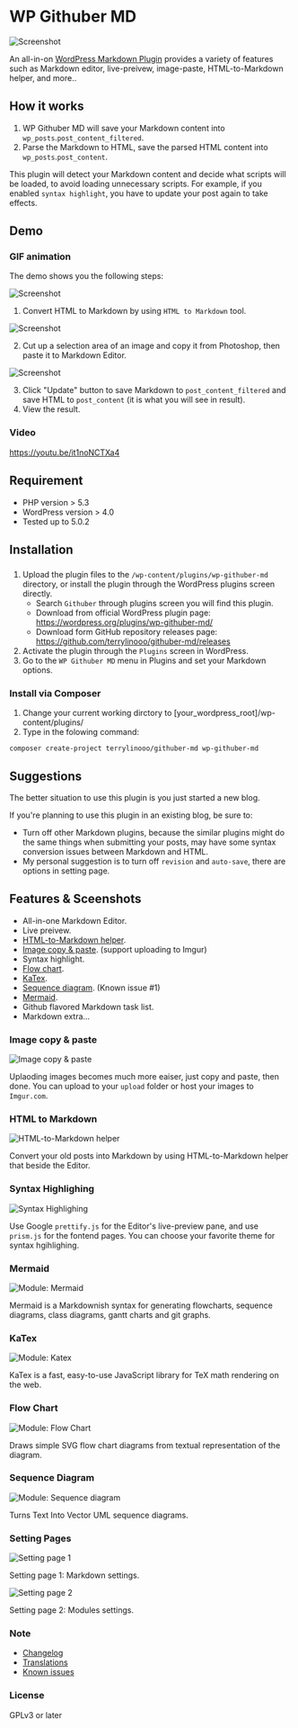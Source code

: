 # WP Githuber MD

![Screenshot](./assets/images/wp-githuber-md-cover.png)

An all-in-on [WordPress Markdown Plugin](https://terryl.in/en/repository/wordpress-markdown-plugin-githuber-md/) provides a variety of features such as Markdown editor, live-preivew, image-paste, HTML-to-Markdown helper, and more..


## How it works

1. WP Githuber MD will save your Markdown content into `wp_posts`.`post_content_filtered`.
2. Parse the Markdown to HTML, save the parsed HTML content into `wp_posts`.`post_content`.

This plugin will detect your Markdown content and decide what scripts will be loaded, to avoid loading unnecessary scripts.
For example, if you enabled `syntax highlight`, you have to update your post again to take effects.

## Demo

### GIF animation

The demo shows you the following steps:

![Screenshot](./assets/images/screenshot-1.gif)

1. Convert HTML to Markdown by using `HTML to Markdown` tool.

![Screenshot](./assets/images/screenshot-2.gif)

2. Cut up a selection area of an image and copy it from Photoshop, then paste it to Markdown Editor.

![Screenshot](./assets/images/screenshot-3.gif)

3. Click "Update" button to save Markdown to `post_content_filtered` and save HTML to `post_content` (it is what you will see in result). 
4. View the result.

### Video

https://youtu.be/it1noNCTXa4

## Requirement

* PHP version > 5.3
* WordPress version > 4.0
* Tested up to 5.0.2

## Installation

### 

1. Upload the plugin files to the `/wp-content/plugins/wp-githuber-md` directory, or install the plugin through the WordPress plugins screen directly.
    - Search `Githuber` through plugins screen you will find this plugin.
    - Download  from official WordPress plugin page: https://wordpress.org/plugins/wp-githuber-md/
    - Download form GitHub repository releases page: https://github.com/terrylinooo/githuber-md/releases
2. Activate the plugin through the `Plugins` screen in WordPress.
3. Go to the `WP Githuber MD` menu in Plugins and set your Markdown options.

### Install via Composer

1. Change your current working dirctory to [your_wordpress_root]/wp-content/plugins/
2. Type in the folowing command:

```
composer create-project terrylinooo/githuber-md wp-githuber-md
```


## Suggestions

The better situation to use this plugin is you just started a new blog.

If you're planning to use this plugin in an existing blog, be sure to:

- Turn off other Markdown plugins, because the similar plugins might do the same things when submitting your posts, may have some syntax conversion issues between Markdown and HTML.
- My personal suggestion is to turn off `revision` and `auto-save`, there are options in setting page.

## Features  & Sceenshots

* All-in-one Markdown Editor.
* Live preivew.
* [HTML-to-Markdown helper](https://terryl.in/en/githuber-md-html2markdown/).
* [Image copy & paste](https://terryl.in/en/githuber-md-image-paste/). (support uploading to Imgur)
* Syntax highlight.
* [Flow chart](https://terryl.in/en/githuber-md-flow-chart/).
* [KaTex](https://terryl.in/en/githuber-md-katax/).
* [Sequence diagram](https://terryl.in/en/githuber-md-sequence-diagrams/). (Known issue #1)
* [Mermaid](https://terryl.in/en/githuber-md-mermaid/).
* Github flavored Markdown task list.
* Markdown extra...

### Image copy & paste

![Image copy & paste](https://i.imgur.com/FObsHBG.gif)

Uplaoding images becomes much more eaiser, just copy and paste, then done.
You can upload to your `upload` folder or host your images to `Imgur.com`.

### HTML to Markdown

![HTML-to-Markdown helper](https://i.imgur.com/DmLhnXM.gif)

Convert your old posts into Markdown by using HTML-to-Markdown helper that beside the Editor.

### Syntax Highlighing

![Syntax Highlighing](https://i.imgur.com/sJclXdR.png)

Use Google `prettify.js` for the Editor's live-preview pane, and use `prism.js` for the fontend pages. You can choose your favorite theme for syntax hgihlighing.

### Mermaid

![Module: Mermaid](https://i.imgur.com/6dfCQT6.png)

Mermaid is a Markdownish syntax for generating flowcharts, sequence diagrams, class diagrams, gantt charts and git graphs.

### KaTex

![Module: Katex](https://i.imgur.com/ZWUaNNO.png)

KaTex is a fast, easy-to-use JavaScript library for TeX math rendering on the web.

### Flow Chart

![Module: Flow Chart](https://i.imgur.com/3ZQRuwQ.png)

Draws simple SVG flow chart diagrams from textual representation of the diagram.

### Sequence Diagram

![Module: Sequence diagram](https://i.imgur.com/P7ymz9a.png)

Turns Text Into Vector UML sequence diagrams.

### Setting Pages

![Setting page 1](https://i.imgur.com/0yhHBhL.png)

Setting page 1: Markdown settings.

![Setting page 2](https://i.imgur.com/Va8z7Jg.png)

Setting page 2: Modules settings.

### Note

- [Changelog](https://github.com/terrylinooo/githuber-md/wiki/Changelog) 
- [Translations](https://github.com/terrylinooo/githuber-md/wiki/Translations)
- [Known issues](https://github.com/terrylinooo/githuber-md/wiki/Known-Issues)

### License

GPLv3 or later



